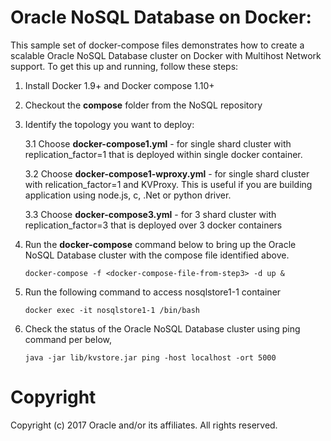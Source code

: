 Oracle NoSQL Database on Docker: 
==========
This sample set of docker-compose files demonstrates how to create a scalable Oracle NoSQL Database cluster on Docker with Multihost Network support. To get this up and running, follow these steps:

 1. Install Docker 1.9+ and Docker compose 1.10+

 2. Checkout the **compose** folder from the NoSQL repository

 3. Identify the topology you want to deploy:

    3.1 Choose **docker-compose1.yml** - for single shard cluster with replication_factor=1 that is deployed within single docker container.

    3.2 Choose **docker-compose1-wproxy.yml** - for single shard cluster with relication_factor=1 and KVProxy. This is useful if you are building application using node.js, c, .Net or python driver.

    3.3 Choose **docker-compose3.yml** - for 3 shard cluster with replication_factor=3 that is deployed over 3 docker containers

 4. Run the **docker-compose** command below to bring up the Oracle NoSQL Database cluster with the compose file identified above.

        docker-compose -f <docker-compose-file-from-step3> -d up &

 5. Run the following command to access nosqlstore1-1 container

        docker exec -it nosqlstore1-1 /bin/bash

 6. Check the status of the Oracle NoSQL Database cluster using ping command per below,

        java -jar lib/kvstore.jar ping -host localhost -ort 5000

# Copyright
Copyright (c) 2017 Oracle and/or its affiliates. All rights reserved.
